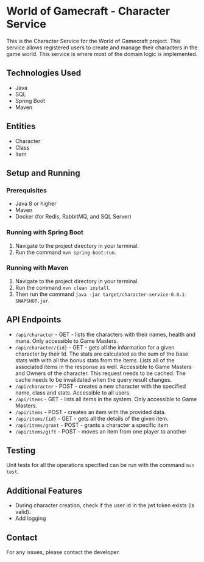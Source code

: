 # World of Gamecraft - Character Service

This is the Character Service for the World of Gamecraft project. This service allows registered users to create and manage their characters in the game world. This service is where most of the domain logic is implemented.

## Technologies Used

- Java
- SQL
- Spring Boot
- Maven

## Entities

- Character
- Class
- Item

## Setup and Running

### Prerequisites

- Java 8 or higher
- Maven
- Docker (for Redis, RabbitMQ, and SQL Server)

### Running with Spring Boot

1. Navigate to the project directory in your terminal.
2. Run the command `mvn spring-boot:run`.

### Running with Maven

1. Navigate to the project directory in your terminal.
2. Run the command `mvn clean install`.
3. Then run the command `java -jar target/character-service-0.0.1-SNAPSHOT.jar`.

## API Endpoints

- `/api/character` - GET - lists the characters with their names, health and mana. Only accessible to Game Masters.
- `/api/character/{id}` - GET - gets all the information for a given character by their Id. The stats are calculated as the sum of the base stats with with all the bonus stats from the items. Lists all of the associated items in the response as well. Accessible to Game Masters and Owners of the character. This request needs to be cached. The cache needs to be invalidated when the query result changes.
- `/api/character` - POST - creates a new character with the specified name, class and stats. Accessible to all users.
- `/api/items` - GET - lists all items in the system. Only accessible to Game Masters.
- `/api/items` - POST - creates an item with the provided data.
- `/api/items/{id}` - GET - gets all the details of the given item.
- `/api/items/grant` - POST - grants a character a specific item
- `/api/items/gift` - POST - moves an item from one player to another

## Testing

Unit tests for all the operations specified can be run with the command `mvn test`.

## Additional Features

- During character creation, check if the user id in the jwt token exists (is valid).
- Add logging

## Contact

For any issues, please contact the developer.
